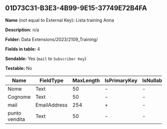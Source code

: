 ## 01D73C31-B3E3-4B99-9E15-37749E72B4FA

**Name** (not equal to External Key)**:** Lista training Anna

**Description:** n/a

**Folder:** Data Extensions/2023/2109_Training/

**Fields in table:** 4

**Sendable:** Yes (`mail` to `Subscriber Key`)

**Testable:** No

| Name | FieldType | MaxLength | IsPrimaryKey | IsNullable | DefaultValue |
| --- | --- | --- | --- | --- | --- |
| Nome | Text | 50 | - | - |  |
| Cognome | Text | 50 | - | - |  |
| mail | EmailAddress | 254 | + | - |  |
| punto vendita | Text | 50 | - | - |  |
